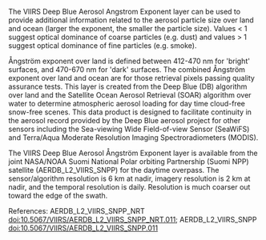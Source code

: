The VIIRS Deep Blue Aerosol Angstrom Exponent layer can be used to provide additional information related to the aerosol particle size over land and ocean (larger the exponent, the smaller the particle size). Values < 1 suggest optical dominance of coarse particles (e.g. dust) and values > 1 suggest optical dominance of fine particles (e.g. smoke).

Ångström exponent over land is defined between 412-470 nm for 'bright' surfaces, and 470-670 nm for 'dark' surfaces. The combined Ångström exponent over land and ocean are for those retrieval pixels passing quality assurance tests. This layer is created from the Deep Blue (DB) algorithm over land and the Satellite Ocean Aerosol Retrieval (SOAR) algorithm over water to determine atmospheric aerosol loading for day time cloud-free snow-free scenes. This data product is designed to facilitate continuity in the aerosol record provided by the Deep Blue aerosol project for other sensors including the Sea-viewing Wide Field-of-view Sensor (SeaWiFS) and Terra/Aqua Moderate Resolution Imaging Spectroradiometers (MODIS).

The VIIRS Deep Blue Aerosol Ångström Exponent layer is available from the joint NASA/NOAA Suomi National Polar orbiting Partnership (Suomi NPP) satellite (AERDB_L2_VIIRS_SNPP) for the daytime overpass. The sensor/algorithm resolution is 6 km at nadir, imagery resolution is 2 km at nadir, and the temporal resolution is daily. Resolution is much coarser out toward the edge of the swath.

References: AERDB_L2_VIIRS_SNPP_NRT [doi:10.5067/VIIRS/AERDB_L2_VIIRS_SNPP_NRT.011](https://doi.org/10.5067/VIIRS/AERDB_L2_VIIRS_SNPP_NRT.011); AERDB_L2_VIIRS_SNPP [doi:10.5067/VIIRS/AERDB_L2_VIIRS_SNPP.011](https://doi.org/10.5067/VIIRS/AERDB_L2_VIIRS_SNPP.011)